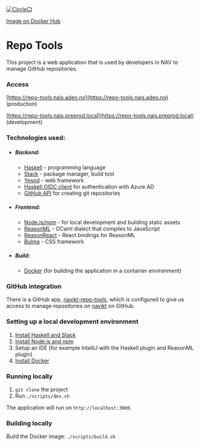 [![CircleCI](https://circleci.com/gh/navikt/repo-tools.svg?style=svg)](https://circleci.com/gh/navikt/repo-tools)

[Image on Docker Hub](https://hub.docker.com/r/navikt/repo-tools/)

# Repo Tools

This project is a web application that is used by developers in NAV to manage GitHub repositories.

### Access

[https://repo-tools.nais.adeo.no](https://repo-tools.nais.adeo.no) (production)

[https://repo-tools.nais.preprod.local](https://repo-tools.nais.preprod.local) (development)

### Technologies used:

- ##### Backend:
    - [Haskell](https://www.haskell.org/) - programming language
    - [Stack](https://haskellstack.org/) - package manager, build tool
    - [Yesod](https://www.yesodweb.com/) - web framework
    - [Haskell OIDC client](https://github.com/krdlab/haskell-oidc-client) for authentication with Azure AD
    - [GitHub API](https://developer.github.com/v3/) for creating git repositories

- ##### Frontend:
    - [Node.js/npm](https://nodejs.org/en/) - for local development and building static assets
    - [ReasonML](https://reasonml.github.io/) - OCaml dialect that compiles to JavaScript
    - [ReasonReact](https://reasonml.github.io/reason-react/) - React bindings for ReasonML
    - [Bulma](https://bulma.io/) - CSS framework

- ##### Build:
    - [Docker](https://www.docker.com/) (for building the application in a container environment)

### GitHub integration

There is a GitHub app, [navikt-repo-tools](https://github.com/apps/navikt-repo-tools/), which
is configured to give us access to manage repositories on [navikt](https://github.com/navikt) on GitHub.

### Setting up a local development environment

1) [Install Haskell and Stack](https://docs.haskellstack.org/en/stable/README/)
2) [Install Node.js and npm](https://nodejs.org/en/)
3) Setup an IDE (for example IntelliJ with the Haskell plugin and ReasonML plugin)
4) [Install Docker](https://www.docker.com/get-started)

### Running locally

1) `git clone` the project
2) Run `./scripts/dev.sh`

The application will run on `http://localhost:3000`.

### Building locally

Build the Docker image: `./scripts/build.sh`

